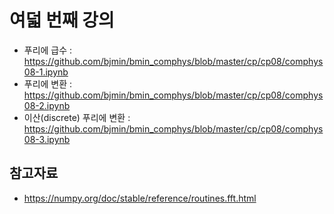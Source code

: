 # 여덟 번째 강의

* 푸리에 급수 : https://github.com/bjmin/bmin_comphys/blob/master/cp/cp08/comphys08-1.ipynb
* 푸리에 변환 : https://github.com/bjmin/bmin_comphys/blob/master/cp/cp08/comphys08-2.ipynb
* 이산(discrete) 푸리에 변환 : https://github.com/bjmin/bmin_comphys/blob/master/cp/cp08/comphys08-3.ipynb

## 참고자료
* https://numpy.org/doc/stable/reference/routines.fft.html

